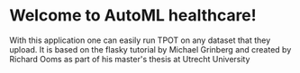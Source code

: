 # Welcome to AutoML healthcare!

With this application one can easily run TPOT on any dataset that they upload. It is based on the flasky tutorial by Michael Grinberg and created by Richard Ooms as part of his master's thesis at Utrecht University 
